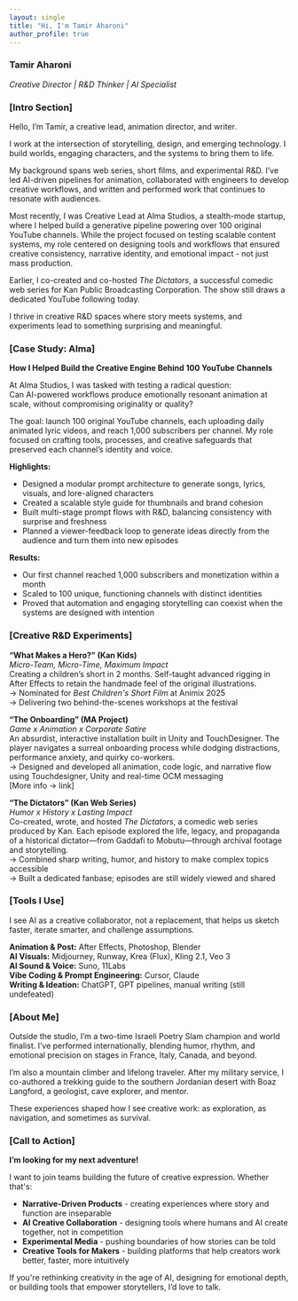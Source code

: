 ```yaml
---
layout: single
title: "Hi, I'm Tamir Aharoni"
author_profile: true
---
```


### **Tamir Aharoni**

*Creative Director | R&D Thinker | AI Specialist*

### **[Intro Section]**

Hello, I’m Tamir, a creative lead, animation director, and writer.

I work at the intersection of storytelling, design, and emerging technology. I build worlds, engaging characters, and the systems to bring them to life.

My background spans web series, short films, and experimental R&D. I’ve led AI-driven pipelines for animation, collaborated with engineers to develop creative workflows, and written and performed work that continues to resonate with audiences.

Most recently, I was Creative Lead at Alma Studios, a stealth-mode startup, where I helped build a generative pipeline powering over 100 original YouTube channels. While the project focused on testing scalable content systems, my role centered on designing tools and workflows that ensured creative consistency, narrative identity, and emotional impact - not just mass production.

Earlier, I co-created and co-hosted *The Dictators*, a successful comedic web series for Kan Public Broadcasting Corporation. The show still draws a dedicated YouTube following today.

I thrive in creative R&D spaces where story meets systems, and experiments lead to something surprising and meaningful.

### **[Case Study: Alma]**

**How I Helped Build the Creative Engine Behind 100 YouTube Channels**

At Alma Studios, I was tasked with testing a radical question:  
Can AI-powered workflows produce emotionally resonant animation at scale, without compromising originality or quality?

The goal: launch 100 original YouTube channels, each uploading daily animated lyric videos, and reach 1,000 subscribers per channel. My role focused on crafting tools, processes, and creative safeguards that preserved each channel’s identity and voice.

**Highlights:**

* Designed a modular prompt architecture to generate songs, lyrics, visuals, and lore-aligned characters  
* Created a scalable style guide for thumbnails and brand cohesion  
* Built multi-stage prompt flows with R&D, balancing consistency with surprise and freshness  
* Planned a viewer-feedback loop to generate ideas directly from the audience and turn them into new episodes

**Results:**

* Our first channel reached 1,000 subscribers and monetization within a month  
* Scaled to 100 unique, functioning channels with distinct identities  
* Proved that automation and engaging storytelling can coexist when the systems are designed with intention

### **[Creative R&D Experiments]**

**“What Makes a Hero?” (Kan Kids)**  
*Micro-Team, Micro-Time, Maximum Impact*  
Creating a children’s short in 2 months. Self-taught advanced rigging in After Effects to retain the handmade feel of the original illustrations.  
→ Nominated for *Best Children's Short Film* at Animix 2025  
→ Delivering two behind-the-scenes workshops at the festival

**“The Onboarding” (MA Project)**  
*Game x Animation x Corporate Satire*  
An absurdist, interactive installation built in Unity and TouchDesigner. The player navigates a surreal onboarding process while dodging distractions, performance anxiety, and quirky co-workers.  
→ Designed and developed all animation, code logic, and narrative flow using Touchdesigner, Unity and real-time OCM messaging  
[More info → link]

**“The Dictators” (Kan Web Series)**  
*Humor x History x Lasting Impact*  
Co-created, wrote, and hosted *The Dictators*, a comedic web series produced by Kan. Each episode explored the life, legacy, and propaganda of a historical dictator—from Gaddafi to Mobutu—through archival footage and storytelling.  
→ Combined sharp writing, humor, and history to make complex topics accessible  
→ Built a dedicated fanbase; episodes are still widely viewed and shared

### **[Tools I Use]**

I see AI as a creative collaborator, not a replacement, that helps us sketch faster, iterate smarter, and challenge assumptions.

**Animation & Post:** After Effects, Photoshop, Blender  
**AI Visuals:** Midjourney, Runway, Krea (Flux), Kling 2.1, Veo 3  
**AI Sound & Voice:** Suno, 11Labs  
**Vibe Coding & Prompt Engineering:** Cursor, Claude  
**Writing & Ideation:** ChatGPT, GPT pipelines, manual writing (still undefeated)

### **[About Me]**

Outside the studio, I’m a two-time Israeli Poetry Slam champion and world finalist. I’ve performed internationally, blending humor, rhythm, and emotional precision on stages in France, Italy, Canada, and beyond.

I’m also a mountain climber and lifelong traveler. After my military service, I co-authored a trekking guide to the southern Jordanian desert with Boaz Langford, a geologist, cave explorer, and mentor.

These experiences shaped how I see creative work: as exploration, as navigation, and sometimes as survival.

### **[Call to Action]**

**I’m looking for my next adventure!**

I want to join teams building the future of creative expression. Whether that's:

* **Narrative-Driven Products** - creating experiences where story and function are inseparable  
* **AI Creative Collaboration** - designing tools where humans and AI create together, not in competition  
* **Experimental Media** - pushing boundaries of how stories can be told  
* **Creative Tools for Makers** - building platforms that help creators work better, faster, more intuitively

If you're rethinking creativity in the age of AI, designing for emotional depth, or building tools that empower storytellers, I’d love to talk.

